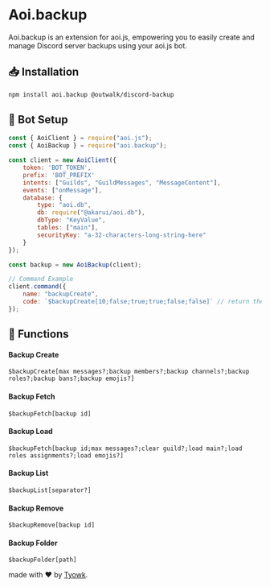 # Aoi.backup

Aoi.backup is an extension for aoi.js, empowering you to easily create and manage Discord server backups using your aoi.js bot.

## 📥  Installation

```sh
npm install aoi.backup @outwalk/discord-backup
```

## 🤖  Bot Setup

```js
const { AoiClient } = require("aoi.js");
const { AoiBackup } = require("aoi.backup");

const client = new AoiClient({
    token: 'BOT_TOKEN',
    prefix: 'BOT_PREFIX'
    intents: ["Guilds", "GuildMessages", "MessageContent"],
    events: ["onMessage"],
    database: {
        type: "aoi.db",
        db: require("@akarui/aoi.db"),
        dbType: "KeyValue",
        tables: ["main"],
        securityKey: "a-32-characters-long-string-here"
    }
});

const backup = new AoiBackup(client);

// Command Example
client.command({
    name: "backupCreate",
    code: `$backupCreate[10;false;true;true;false;false]` // return the Backup ID
});
```

## 🔧  Functions

#### Backup Create
```
$backupCreate[max messages?;backup members?;backup channels?;backup roles?;backup bans?;backup emojis?]
```
#### Backup Fetch
```
$backupFetch[backup id]
```
#### Backup Load
```
$backupFetch[backup id;max messages?;clear guild?;load main?;load roles assignments?;load emojis?]
```
#### Backup List
```
$backupList[separator?]
```
#### Backup Remove
```
$backupRemove[backup id]
```
#### Backup Folder
```
$backupFolder[path]
```

made with ♥️ by [Tyowk](https://x.com/tyowk).
